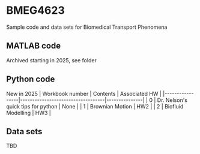 # BMEG4623
Sample code and data sets for Biomedical Transport Phenomena

## MATLAB code
Archived starting in 2025, see folder



## Python code
New in 2025
| Workbook number | Contents                          | Associated HW |
|-----------------|-----------------------------------|---------------|
| 0               | Dr. Nelson's quick tips for python | None          |
| 1               | Brownian Motion                   | HW2           |
| 2               | Biofluid Modelling                   | HW3           |


## Data sets
TBD
